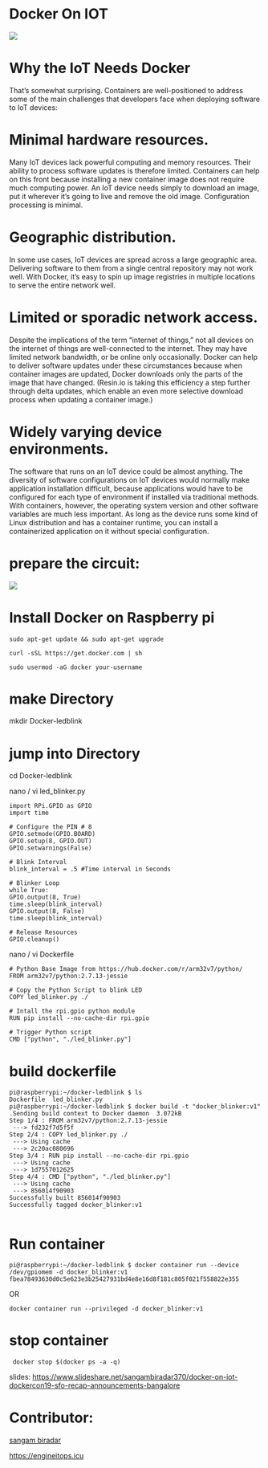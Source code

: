 # Docker On IOT  
![](https://github.com/nholuongut/Docker-IOT-rpi/blob/master/DockerIOTrpi.gif)




# Why the IoT Needs Docker
That’s somewhat surprising. Containers are well-positioned to address some of the main challenges that developers face when deploying software to IoT devices:

# Minimal hardware resources. 
Many IoT devices lack powerful computing and memory resources. Their ability to process software updates is therefore limited. Containers can help on this front because installing a new container image does not require much computing power. An IoT device needs simply to download an image, put it wherever it’s going to live and remove the old image. Configuration processing is minimal.

# Geographic distribution. 
In some use cases, IoT devices are spread across a large geographic area. Delivering software to them from a single central repository may not work well. With Docker, it’s easy to spin up image registries in multiple locations to serve the entire network well.

# Limited or sporadic network access. 
Despite the implications of the term “internet of things,” not all devices on the internet of things are well-connected to the internet. They may have limited network bandwidth, or be online only occasionally. Docker can help to deliver software updates under these circumstances because when container images are updated, Docker downloads only the parts of the image that have changed. (Resin.io is taking this efficiency a step further through delta updates, which enable an even more selective download process when updating a container image.)

# Widely varying device environments.
The software that runs on an IoT device could be almost anything. The diversity of software configurations on IoT devices would normally make application installation difficult, because applications would have to be configured for each type of environment if installed via traditional methods. With containers, however, the operating system version and other software variables are much less important. As long as the device runs some kind of Linux distribution and has a container runtime, you can install a containerized application on it without special configuration.

# prepare the circuit:


![](https://github.com/nholuongut/Docker-IOT-rpi/blob/master/aws_shadow_led-2.png)




# Install Docker on Raspberry pi 


```sudo apt-get update && sudo apt-get upgrade ```

```curl -sSL https://get.docker.com | sh```

```sudo usermod -aG docker your-username ```


# make Directory 
 mkdir Docker-ledblink


# jump into Directory 
 cd Docker-ledblink



nano / vi led_blinker.py 

```
import RPi.GPIO as GPIO
import time

# Configure the PIN # 8
GPIO.setmode(GPIO.BOARD)
GPIO.setup(8, GPIO.OUT)
GPIO.setwarnings(False)

# Blink Interval 
blink_interval = .5 #Time interval in Seconds

# Blinker Loop
while True:
GPIO.output(8, True)
time.sleep(blink_interval)
GPIO.output(8, False)
time.sleep(blink_interval)

# Release Resources
GPIO.cleanup()
```

nano / vi Dockerfile 
```
# Python Base Image from https://hub.docker.com/r/arm32v7/python/
FROM arm32v7/python:2.7.13-jessie

# Copy the Python Script to blink LED
COPY led_blinker.py ./

# Intall the rpi.gpio python module
RUN pip install --no-cache-dir rpi.gpio

# Trigger Python script
CMD ["python", "./led_blinker.py"]

```


# build dockerfile 
```
pi@raspberrypi:~/docker-ledblink $ ls
Dockerfile  led_blinker.py
pi@raspberrypi:~/docker-ledblink $ docker build -t "docker_blinker:v1" .Sending build context to Docker daemon  3.072kB
Step 1/4 : FROM arm32v7/python:2.7.13-jessie
 ---> fd232f7d5f5f
Step 2/4 : COPY led_blinker.py ./
 ---> Using cache
 ---> 2c20ac080696
Step 3/4 : RUN pip install --no-cache-dir rpi.gpio
 ---> Using cache
 ---> 1d7557012625
Step 4/4 : CMD ["python", "./led_blinker.py"]
 ---> Using cache
 ---> 856014f90903
Successfully built 856014f90903
Successfully tagged docker_blinker:v1


````

# Run container 
```
pi@raspberrypi:~/docker-ledblink $ docker container run --device /dev/gpiomem -d docker_blinker:v1
fbea78493630d0c5e623e3b25427931bd4e8e16d8f181c805f021f558822e355

```

OR 

```docker container run --privileged -d docker_blinker:v1```

# stop container 

```
 docker stop $(docker ps -a -q)
```
 
 
 slides:
 https://www.slideshare.net/sangambiradar370/docker-on-iot-dockercon19-sfo-recap-announcements-bangalore
 
 # Contributor: 
 [sangam biradar](https://twitter.com/BiradarSangam)
 
 https://engineitops.icu


